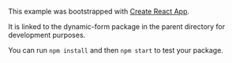 This example was bootstrapped with [Create React App](https://github.com/facebook/create-react-app).

It is linked to the dynamic-form package in the parent directory for development purposes.

You can run `npm install` and then `npm start` to test your package.
